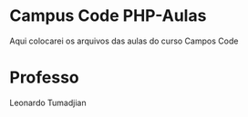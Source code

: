 # Campus Code PHP-Aulas

Aqui colocarei os arquivos das aulas do curso Campos Code


# Professo
Leonardo Tumadjian
